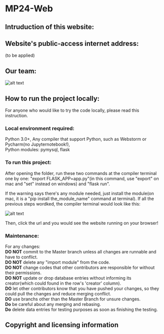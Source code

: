 # MP24-Web
## **Intruduction of this website:**


## **Website's public-access internet address:**
(to be applied)


## **Our team:**
![alt text](https://i.ibb.co/17mJfLn/2021-03-23-3-21-22.png)


## **How to run the project locally:**

For anyone who would like to try the code locally, please read this instruction.

### **Local environment required:**
Python 3.0+, 
Any compiler that support Python, such as Webstorm or Pycharm(no Jupyternotebook!),  
Python modules: pymysql, flask

### **To run this project:**

After opening the folder, run these two commands at the compiler terminal one by one: "export FLASK_APP=app.py"(in this command, use "export" on mac and "set" instead on windows) and "flask run".   

If the warning says there's any module needed, just install the module(on mac, it is a  "pip install the_module_name"  command at terminal). If all the previous steps wordked, the compiler terminal would look like this:  

![alt text](https://ibb.co/R3FyPGy)  

Then, click the url and you would see the website running on your browser!  


### **Maintenance:**
For any changes:  
**DO NOT** commit to the Master branch unless all changes are runnable and have to conflict.  
**DO NOT** delete any "import module" from the code.  
**DO NOT** change codes that other contributors are responsible for without their permissions.   
**DO NOT** update or drop database entries without informing its creator(which could found in the row's 'creator' column).  
**DO** let other contributors know that you have pushed your changes, so they could pull the changes and reduce merging conflict.   
**DO** use branchs other than the Master Branch for unsure changes.   
**Do** be careful about any merging and rebasing.  
**Do** delete data entries for testing purposes as soon as finishing the testing.  


## **Copyright and licensing information**
